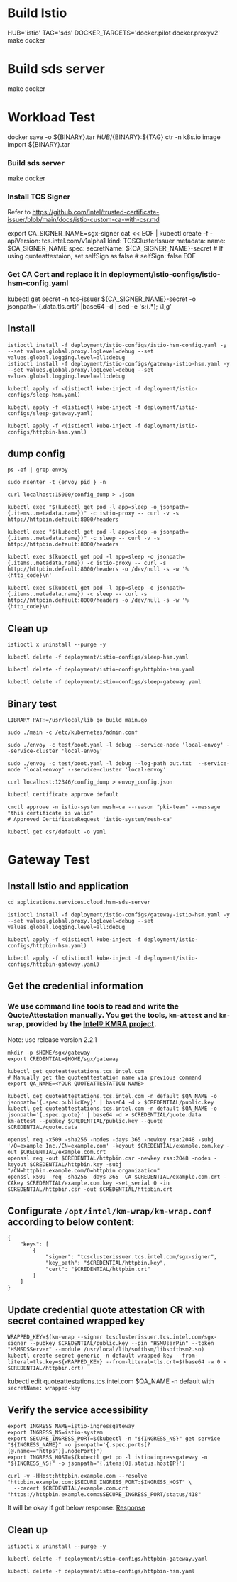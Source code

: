 # Build Istio

HUB='istio' TAG='sds' DOCKER_TARGETS='docker.pilot docker.proxyv2' make docker

# Build sds server

make docker

# Workload Test


docker save -o ${BINARY}.tar ${HUB}/${BINARY}:${TAG}
	ctr -n k8s.io image import ${BINARY}.tar
### Build sds server
make docker

### Install TCS Signer

Refer to https://github.com/intel/trusted-certificate-issuer/blob/main/docs/istio-custom-ca-with-csr.md

export CA_SIGNER_NAME=sgx-signer
cat << EOF | kubectl create -f -
apiVersion: tcs.intel.com/v1alpha1
kind: TCSClusterIssuer
metadata:
    name: $CA_SIGNER_NAME
spec:
    secretName: ${CA_SIGNER_NAME}-secret
    # If using quoteattestaion, set selfSign as false
    # selfSign: false
EOF

### Get CA Cert and replace it in deployment/istio-configs/istio-hsm-config.yaml
kubectl get secret -n tcs-issuer ${CA_SIGNER_NAME}-secret -o jsonpath='{.data.tls\.crt}' |base64 -d | sed -e 's;\(.*\);        \1;g'


## Install

```
istioctl install -f deployment/istio-configs/istio-hsm-config.yaml -y --set values.global.proxy.logLevel=debug --set values.global.logging.level=all:debug
istioctl install -f deployment/istio-configs/gateway-istio-hsm.yaml -y --set values.global.proxy.logLevel=debug --set values.global.logging.level=all:debug

kubectl apply -f <(istioctl kube-inject -f deployment/istio-configs/sleep-hsm.yaml)

kubectl apply -f <(istioctl kube-inject -f deployment/istio-configs/sleep-gateway.yaml)

kubectl apply -f <(istioctl kube-inject -f deployment/istio-configs/httpbin-hsm.yaml)
```

## dump config

```
ps -ef | grep envoy

sudo nsenter -t {envoy pid } -n

curl localhost:15000/config_dump > .json

kubectl exec "$(kubectl get pod -l app=sleep -o jsonpath={.items..metadata.name})" -c istio-proxy -- curl -v -s http://httpbin.default:8000/headers

kubectl exec "$(kubectl get pod -l app=sleep -o jsonpath={.items..metadata.name})" -c sleep -- curl -v -s http://httpbin.default:8000/headers

kubectl exec $(kubectl get pod -l app=sleep -o jsonpath={.items..metadata.name}) -c istio-proxy -- curl -s http://httpbin.default:8000/headers -o /dev/null -s -w '%{http_code}\n'

kubectl exec $(kubectl get pod -l app=sleep -o jsonpath={.items..metadata.name}) -c sleep -- curl -s http://httpbin.default:8000/headers -o /dev/null -s -w '%{http_code}\n'
```

## Clean up

```
istioctl x uninstall --purge -y

kubectl delete -f deployment/istio-configs/sleep-hsm.yaml

kubectl delete -f deployment/istio-configs/httpbin-hsm.yaml

kubectl delete -f deployment/istio-configs/sleep-gateway.yaml
```

## Binary test

```
LIBRARY_PATH=/usr/local/lib go build main.go

sudo ./main -c /etc/kubernetes/admin.conf

sudo ./envoy -c test/boot.yaml -l debug --service-node 'local-envoy' --service-cluster 'local-envoy'

sudo ./envoy -c test/boot.yaml -l debug --log-path out.txt  --service-node 'local-envoy' --service-cluster 'local-envoy'

curl localhost:12346/config_dump > envoy_config.json

kubectl certificate approve default

cmctl approve -n istio-system mesh-ca --reason "pki-team" --message "this certificate is valid"
# Approved CertificateRequest 'istio-system/mesh-ca'

kubectl get csr/default -o yaml
```

# Gateway Test

## Install Istio and application
```
cd applications.services.cloud.hsm-sds-server

istioctl install -f deployment/istio-configs/gateway-istio-hsm.yaml -y --set values.global.proxy.logLevel=debug --set values.global.logging.level=all:debug

kubectl apply -f <(istioctl kube-inject -f deployment/istio-configs/httpbin-hsm.yaml)

kubectl apply -f <(istioctl kube-inject -f deployment/istio-configs/httpbin-gateway.yaml)
```

## Get the credential information

### We use command line tools to read and write the QuoteAttestation manually. You get the tools, `km-attest` and `km-wrap`, provided by the [Intel® KMRA project](https://www.intel.com/content/www/us/en/developer/topic-technology/open/key-management-reference-application/overview.html).

Note: use release version 2.2.1

```
mkdir -p $HOME/sgx/gateway
export CREDENTIAL=$HOME/sgx/gateway

kubectl get quoteattestations.tcs.intel.com 
# Manually get the quoteattestation name via previous command
export QA_NAME=<YOUR QUOTEATTESTATION NAME>

kubectl get quoteattestations.tcs.intel.com -n default $QA_NAME -o jsonpath='{.spec.publicKey}' | base64 -d > $CREDENTIAL/public.key
kubectl get quoteattestations.tcs.intel.com -n default $QA_NAME -o jsonpath='{.spec.quote}' | base64 -d > $CREDENTIAL/quote.data
km-attest --pubkey $CREDENTIAL/public.key --quote $CREDENTIAL/quote.data

openssl req -x509 -sha256 -nodes -days 365 -newkey rsa:2048 -subj '/O=example Inc./CN=example.com' -keyout $CREDENTIAL/example.com.key -out $CREDENTIAL/example.com.crt
openssl req -out $CREDENTIAL/httpbin.csr -newkey rsa:2048 -nodes -keyout $CREDENTIAL/httpbin.key -subj "/CN=httpbin.example.com/O=httpbin organization"
openssl x509 -req -sha256 -days 365 -CA $CREDENTIAL/example.com.crt -CAkey $CREDENTIAL/example.com.key -set_serial 0 -in $CREDENTIAL/httpbin.csr -out $CREDENTIAL/httpbin.crt
```

## Configurate `/opt/intel/km-wrap/km-wrap.conf` according to below content:
```
{
    "keys": [
        {
            "signer": "tcsclusterissuer.tcs.intel.com/sgx-signer",
            "key_path": "$CREDENTIAL/httpbin.key",
            "cert": "$CREDENTIAL/httpbin.crt"
        }
    ]
}
```

## Update credential quote attestation CR with secret contained wrapped key
```
WRAPPED_KEY=$(km-wrap --signer tcsclusterissuer.tcs.intel.com/sgx-signer --pubkey $CREDENTIAL/public.key --pin "HSMUserPin" --token "HSMSDSServer" --module /usr/local/lib/softhsm/libsofthsm2.so)
kubectl create secret generic -n default wrapped-key --from-literal=tls.key=${WRAPPED_KEY} --from-literal=tls.crt=$(base64 -w 0 < $CREDENTIAL/httpbin.crt)
```
kubectl edit quoteattestations.tcs.intel.com $QA_NAME -n default with `secretName: wrapped-key`

## Verify the service accessibility
```
export INGRESS_NAME=istio-ingressgateway
export INGRESS_NS=istio-system
export SECURE_INGRESS_PORT=$(kubectl -n "${INGRESS_NS}" get service "${INGRESS_NAME}" -o jsonpath='{.spec.ports[?(@.name=="https")].nodePort}')
export INGRESS_HOST=$(kubectl get po -l istio=ingressgateway -n "${INGRESS_NS}" -o jsonpath='{.items[0].status.hostIP}')

curl -v -HHost:httpbin.example.com --resolve "httpbin.example.com:$SECURE_INGRESS_PORT:$INGRESS_HOST" \
  --cacert $CREDENTIAL/example.com.crt "https://httpbin.example.com:$SECURE_INGRESS_PORT/status/418"
```
It will be okay if got below response:
[Response](./gateway-test.png)

## Clean up

```
istioctl x uninstall --purge -y

kubectl delete -f deployment/istio-configs/httpbin-gateway.yaml

kubectl delete -f deployment/istio-configs/httpbin-hsm.yaml
```